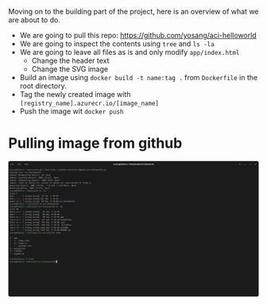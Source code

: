 Moving on to the building part of the project, here is an overview of what we are about to do.

- We are going to pull this repo: https://github.com/yosang/aci-helloworld
- We are going to inspect the contents using `tree` and `ls -la`
- We are going to leave all files as is and only modify `app/index.html`
    - Change the header text
    - Change the SVG image
- Build an image using `docker build -t name:tag .` from `Dockerfile` in the root directory.
- Tag the newly created image with `[registry_name].azurecr.io/[image_name]`
- Push the image wit `docker push`

# Pulling image from github
![github](../../images/2.build/github.png)